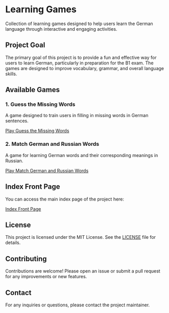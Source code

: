 # Learning Games

Collection of learning games designed to help users learn the German language through interactive and engaging activities.

## Project Goal

The primary goal of this project is to provide a fun and effective way for users to learn German, particularly in preparation for the B1 exam. The games are designed to improve vocabulary, grammar, and overall language skills.

## Available Games

### 1. Guess the Missing Words

A game designed to train users in filling in missing words in German sentences.

[Play Guess the Missing Words](https://sergkam.github.io/learning-games/guess-articles.html)

### 2. Match German and Russian Words

A game for learning German words and their corresponding meanings in Russian.

[Play Match German and Russian Words](https://sergkam.github.io/learning-games/german-words-match.html)

## Index Front Page

You can access the main index page of the project here:

[Index Front Page](https://sergkam.github.io/learning-games/index.html)

## License

This project is licensed under the MIT License. See the [LICENSE](./LICENSE) file for details.

## Contributing

Contributions are welcome! Please open an issue or submit a pull request for any improvements or new features.

## Contact

For any inquiries or questions, please contact the project maintainer.
